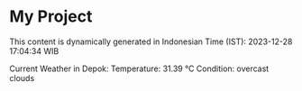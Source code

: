 # My Project

This content is dynamically generated in Indonesian Time (IST): 2023-12-28 17:04:34 WIB


Current Weather in Depok:
Temperature: 31.39 °C
Condition: overcast clouds
